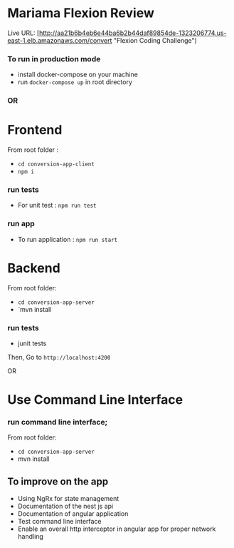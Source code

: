 # Mariama Flexion Review

Live URL: [http://aa21b6b4eb6e44ba6b2b44daf89854de-1323206774.us-east-1.elb.amazonaws.com/convert "Flexion Coding Challenge")

### To run in production mode
* install docker-compose on your machine
* run `docker-compose up` in root directory


### OR

# Frontend
From root folder  :
* `cd conversion-app-client`
* `npm i`
### run tests
* For unit test : `npm run test`
### run app 
* To run application : `npm run start`


# Backend
From root folder:
* `cd conversion-app-server`
* `mvn install
### run tests
* junit tests

Then,
Go to `http://localhost:4200`

OR 

# Use Command Line Interface
### run command line interface;
From root folder:
* `cd conversion-app-server`
*  mvn install


## To improve on the app

* Using NgRx for state management 
* Documentation of the nest js api
* Documentation of angular application
* Test command line interface
* Enable an overall http interceptor in angular app for proper network handling


